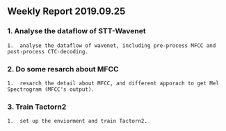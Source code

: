 ## Weekly Report 2019.09.25



### 1. Analyse the dataflow of STT-Wavenet

	1.	analyse the dataflow of wavenet, including pre-process MFCC and post-process CTC-decoding.


### 2. Do some resarch about MFCC

	1.	resarch the detail about MFCC, and different apporach to get Mel Spectrogram (MFCC's output).


### 3. Train Tactorn2

	1.	set up the enviorment and train Tactorn2. 

